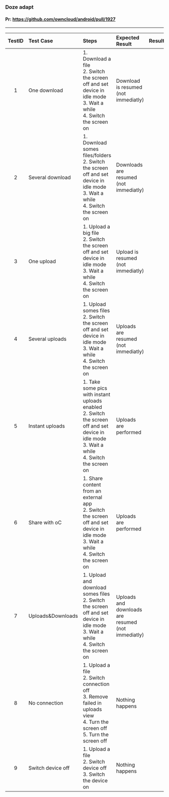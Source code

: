 ###  Doze adapt 

#### Pr: https://github.com/owncloud/android/pull/1927 


---

 
| TestID | Test Case | Steps | Expected Result | Result | Related Comment |
| :----: | :-------- | :---- | :-------------- | :----: | :------ |
| 1 | One download | 1. Download a file<br>2. Switch the screen off and set device in idle mode<br>3. Wait a while<br>4. Switch the screen on| Download is resumed (not immediatly)    |  |  |
| 2 | Several download | 1. Download somes files/folders<br>2. Switch the screen off and set device in idle mode<br>3. Wait a while<br>4. Switch the screen on| Downloads are resumed (not immediatly) |  |  |
| 3 | One upload | 1. Upload a big file<br>2. Switch the screen off and set device in idle mode<br>3. Wait a while<br>4. Switch the screen on| Upload is resumed (not immediatly)    |  |  |
| 4 | Several uploads | 1. Upload somes files<br>2. Switch the screen off and set device in idle mode<br>3. Wait a while<br>4. Switch the screen on| Uploads are resumed (not immediatly) |  |  |
| 5 | Instant uploads | 1. Take some pics with instant uploads enabled<br>2. Switch the screen off and set device in idle mode<br>3. Wait a while<br>4. Switch the screen on| Uploads are performed  |  |  |
| 6 | Share with oC | 1. Share content from an external app<br>2. Switch the screen off and set device in idle mode<br>3. Wait a while<br>4. Switch the screen on| Uploads are performed  |  |  |
| 7 | Uploads&Downloads | 1. Upload and download somes files<br>2. Switch the screen off and set device in idle mode<br>3. Wait a while<br>4. Switch the screen on| Uploads and downloads are resumed (not immediatly) |  |  |
| 8 | No connection | 1. Upload a file<br>2. Switch connection off<br>3. Remove failed in uploads view<br>4. Turn the screen off<br>5. Turn the screen off| Nothing happens |  |  |
| 9 | Switch device off | 1. Upload a file<br>2. Switch device off<br>3. Switch the device on| Nothing happens |  |  |